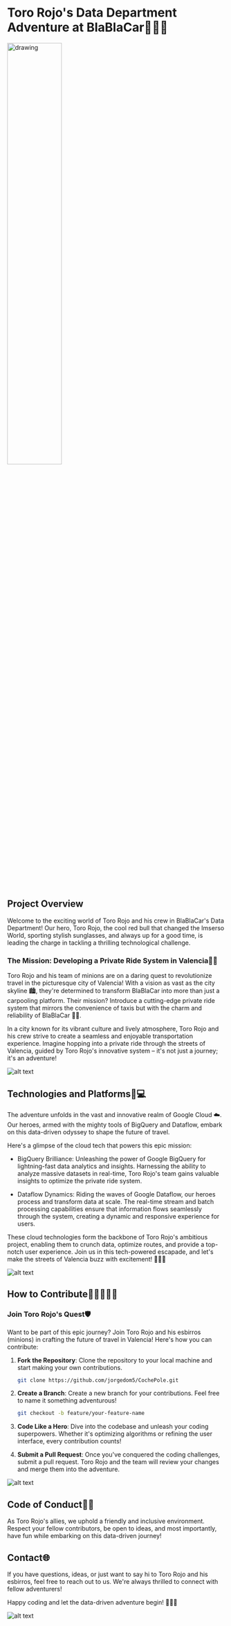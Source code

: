 # Toro Rojo's Data Department Adventure at BlaBlaCar🚗🐃✨


<img src="./img/logo.png" alt="drawing" width="50%"/>


## Project Overview

Welcome to the exciting world of Toro Rojo and his crew in BlaBlaCar's Data Department! Our hero, Toro Rojo, the cool red bull that changed the Imserso World, sporting stylish sunglasses, and always up for a good time, is leading the charge in tackling a thrilling technological challenge.

### The Mission: Developing a Private Ride System in Valencia🌆🚕

Toro Rojo and his team of minions are on a daring quest to revolutionize travel in the picturesque city of Valencia! With a vision as vast as the city skyline 🏙️, they're determined to transform BlaBlaCar into more than just a carpooling platform. Their mission? Introduce a cutting-edge private ride system that mirrors the convenience of taxis but with the charm and reliability of BlaBlaCar 🚗💨.

In a city known for its vibrant culture and lively atmosphere, Toro Rojo and his crew strive to create a seamless and enjoyable transportation experience. Imagine hopping into a private ride through the streets of Valencia, guided by Toro Rojo's innovative system – it's not just a journey; it's an adventure!

![alt text](./img/4.jpg)

## Technologies and Platforms🚀💻

The adventure unfolds in the vast and innovative realm of Google Cloud ☁️. Our heroes, armed with the mighty tools of BigQuery and Dataflow, embark on this data-driven odyssey to shape the future of travel.

Here's a glimpse of the cloud tech that powers this epic mission:

- BigQuery Brilliance: Unleashing the power of Google BigQuery for lightning-fast data analytics and insights. Harnessing the ability to analyze massive datasets in real-time, Toro Rojo's team gains valuable insights to optimize the private ride system.

- Dataflow Dynamics: Riding the waves of Google Dataflow, our heroes process and transform data at scale. The real-time stream and batch processing capabilities ensure that information flows seamlessly through the system, creating a dynamic and responsive experience for users.

These cloud technologies form the backbone of Toro Rojo's ambitious project, enabling them to crunch data, optimize routes, and provide a top-notch user experience. Join us in this tech-powered escapade, and let's make the streets of Valencia buzz with excitement! 🚗🐃✨

![alt text](./img/1.jpg)

## How to Contribute🤝👩‍💻👨‍💻

### Join Toro Rojo's Quest🛡️

Want to be part of this epic journey? Join Toro Rojo and his esbirros (minions) in crafting the future of travel in Valencia! Here's how you can contribute:

1.  **Fork the Repository**: Clone the repository to your local machine and start making your own contributions.
    
    ```bash
    git clone https://github.com/jorgedom5/CochePole.git
    ```
    
2.  **Create a Branch**: Create a new branch for your contributions. Feel free to name it something adventurous!
 
    ```bash
    git checkout -b feature/your-feature-name
    ```
    
3.  **Code Like a Hero**: Dive into the codebase and unleash your coding superpowers. Whether it's optimizing algorithms or refining the user interface, every contribution counts!
    
4.  **Submit a Pull Request**: Once you've conquered the coding challenges, submit a pull request. Toro Rojo and the team will review your changes and merge them into the adventure.

![alt text](./img/2.jpg)
    

## Code of Conduct🤝💬

As Toro Rojo's allies, we uphold a friendly and inclusive environment. Respect your fellow contributors, be open to ideas, and most importantly, have fun while embarking on this data-driven journey!

## Contact🌐

If you have questions, ideas, or just want to say hi to Toro Rojo and his esbirros, feel free to reach out to us. We're always thrilled to connect with fellow adventurers!

Happy coding and let the data-driven adventure begin! 🚗🐃✨

![alt text](./img/3.jpg)
